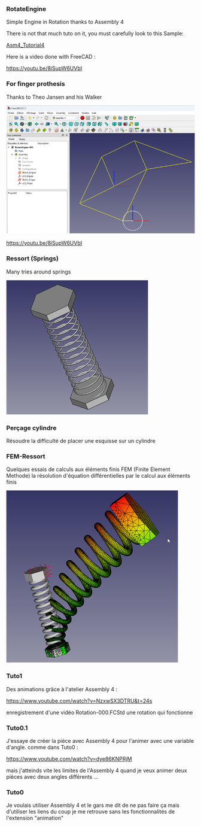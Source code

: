 ### RotateEngine
Simple Engine in Rotation thanks to Assembly 4

There is not that much tuto on it, you must carefully look to this Sample:

[Asm4_Tutorial4](https://github.com/Zolko-123/FreeCAD_Examples/tree/master/Asm4_Tutorial4)

Here is a video done with FreeCAD :

https://youtu.be/8iSupW6UVbI

### For finger prothesis

Thanks to Theo Jansen and his Walker

![](./RotateEngine/2023-11-30_15h55_03.png)

https://youtu.be/8iSupW6UVbI

### Ressort (Springs)

Many tries around springs

![](./Ressort/2023-12-01_11h41_16.png)

### Perçage cylindre
Résoudre la difficulté de placer une esquisse sur un cylindre

### FEM-Ressort
Quelques essais de calculs aux éléments finis FEM (Finite Element Methode)
la résolution d'équation différentielles par le calcul aux éléments finis

![](./FEM-Ressort/2023-11-14_13h24_27.png)

### Tuto1
Des animations grâce à l'atelier Assembly 4 :

https://www.youtube.com/watch?v=NzxwSX3DTRU&t=24s

enregistrement d'une vidéo
Rotation-000.FCStd une rotation qui fonctionne

### Tuto0.1
J'essaye de créer la pièce avec Assembly 4 pour l'animer avec une variable d'angle.
comme dans Tuto0 :

https://www.youtube.com/watch?v=dye86KNPRjM

mais j'atteinds vite les limites de l'Assembly 4 quand je veux animer deux pièces avec deux angles différents ...

### Tuto0
Je voulais utiliser Assembly 4 et le gars me dit de ne pas faire ça mais d'utiliser les liens
du coup je me retrouve sans les fonctionnalités de l'extension "animation" 

